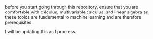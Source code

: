 before you start going through this repository, ensure that you are comfortable with calculus, multivariable calculus, and linear algebra as these topics are fundemental to machine learning and are therefore prerequisites.

I will be updating this as I progress.
